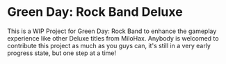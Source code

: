 # Green Day: Rock Band Deluxe

This is a WIP Project for Green Day: Rock Band to enhance the gameplay experience like other Deluxe titles from MiloHax.
Anybody is welcomed to contribute this project as much as you guys can, it's still in a very early progress state, but one step at a time!